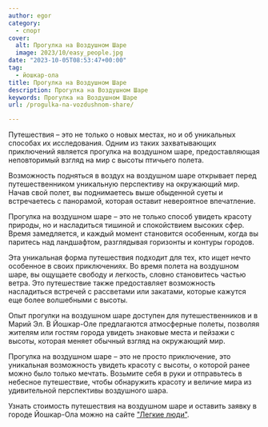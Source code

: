 ```yaml
---
author: egor
category:
  - спорт
cover:
  alt: Прогулка на Воздушном Шаре
  image: 2023/10/easy_people.jpg
date: "2023-10-05T08:53:47+00:00"
tag:
  - йошкар-ола
title: Прогулка на Воздушном Шаре
description: Прогулка на Воздушном Шаре
keywords: Прогулка на Воздушном Шаре
url: /progulka-na-vozdushnom-share/

---
```

Путешествия – это не только о новых местах, но и об уникальных способах их исследования. Одним из таких захватывающих приключений является прогулка на воздушном шаре, предоставляющая неповторимый взгляд на мир с высоты птичьего полета.

Возможность подняться в воздух на воздушном шаре открывает перед путешественником уникальную перспективу на окружающий мир. Начав свой полет, вы поднимаетесь выше обыденной суеты и встречаетесь с панорамой, которая оставит невероятное впечатление.

Прогулка на воздушном шаре – это не только способ увидеть красоту природы, но и насладиться тишиной и спокойствием высоких сфер. Время замедляется, и каждый момент становится особенным, когда вы паритесь над ландшафтом, разглядывая горизонты и контуры городов.

Эта уникальная форма путешествия подходит для тех, кто ищет нечто особенное в своих приключениях. Во время полета на воздушном шаре, вы ощущаете свободу и легкость, словно становитесь частью ветра. Это путешествие также предоставляет возможность насладиться встречей с рассветами или закатами, которые кажутся еще более волшебными с высоты.

Опыт прогулки на воздушном шаре доступен для путешественников и в Марий Эл. В Йошкар-Оле предлагаются атмосферные полеты, позволяя жителям или гостям города увидеть знаковые места и пейзажи с высоты, которая меняет обычный взгляд на окружающий мир.

Прогулка на воздушном шаре – это не просто приключение, это уникальная возможность увидеть красоту с высоты, о которой ранее можно было только мечтать. Возьмите себя в руки и отправьтесь в небесное путешествие, чтобы обнаружить красоту и величие мира из удивительной перспективы воздушного шара.

Узнать стоимость путешествия на воздушном шаре и оставить заявку в городе Йошкар-Ола можно на сайте ["Легкие люди"](http://www.ll12.ru/).
